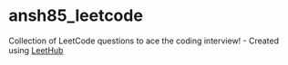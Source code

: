 # ansh85_leetcode
Collection of LeetCode questions to ace the coding interview! - Created using [LeetHub](https://github.com/QasimWani/LeetHub)
